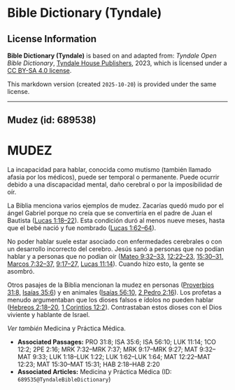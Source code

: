 # Bible Dictionary (Tyndale)

## License Information

**Bible Dictionary (Tyndale)** is based on and adapted from: _Tyndale Open Bible Dictionary_, [Tyndale House Publishers](https://tyndaleopenresources.com/), 2023, which is licensed under a [CC BY-SA 4.0 license](https://creativecommons.org/licenses/by-sa/4.0/legalcode.en).

This markdown version (created `2025-10-20`) is provided under the same license.



--------------------------------

## Mudez (id: 689538)

MUDEZ
=====

La incapacidad para hablar, conocida como mutismo (también llamado afasia por los médicos), puede ser temporal o permanente. Puede ocurrir debido a una discapacidad mental, daño cerebral o por la imposibilidad de oír.

La Biblia menciona varios ejemplos de mudez. Zacarías quedó mudo por el ángel Gabriel porque no creía que se convertiría en el padre de Juan el Bautista ([Lucas 1:18–22](https://ref.ly/Luke1:18-Luke1:22)). Esta condición duró al menos nueve meses, hasta que el bebé nació y fue nombrado ([Lucas 1:62–64](https://ref.ly/Luke1:62-Luke1:64)).

No poder hablar suele estar asociado con enfermedades cerebrales o con un desarrollo incorrecto del cerebro. Jesús sanó a personas que no podían hablar y a personas que no podían oír ([Mateo 9:32–33,](https://ref.ly/Matt9:32-Matt9:33) [12:22–23,](https://ref.ly/Matt12:22-Matt12:23) [15:30–31,](https://ref.ly/Matt15:30-Matt15:31) [Marcos 7:32–37,](https://ref.ly/Mark7:32-Mark7:37) [9:17–27,](https://ref.ly/Mark9:17-Mark9:27) [Lucas 11:14](https://ref.ly/Luke11:14)). Cuando hizo esto, la gente se asombró.

Otros pasajes de la Biblia mencionan la mudez en personas ([Proverbios 31:8,](https://ref.ly/Prov31:8) [Isaías 35:6](https://ref.ly/Isa35:6)) y en animales ([Isaías 56:10,](https://ref.ly/Isa56:10) [2 Pedro 2:16](https://ref.ly/2Pet2:16)). Los profetas a menudo argumentaban que los dioses falsos e ídolos no pueden hablar ([Hebreos 2:18–20,](https://ref.ly/Hab2:18-Hab2:20) [1 Corintios 12:2](https://ref.ly/1Cor12:2)). Contrastaban estos dioses con el Dios viviente y hablante de Israel.

*Ver también* Medicina y Práctica Médica.

* **Associated Passages:** PRO 31:8; ISA 35:6; ISA 56:10; LUK 11:14; 1CO 12:2; 2PE 2:16; MRK 7:32–MRK 7:37; MRK 9:17–MRK 9:27; MAT 9:32–MAT 9:33; LUK 1:18–LUK 1:22; LUK 1:62–LUK 1:64; MAT 12:22–MAT 12:23; MAT 15:30–MAT 15:31; HAB 2:18–HAB 2:20
* **Associated Articles:** Medicina y Práctica Médica (ID: `689535@TyndaleBibleDictionary`)


